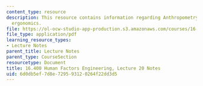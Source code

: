 ```yaml
---
content_type: resource
description: This resource contains information regarding Anthropometry/environmental
  ergonomics.
file: https://ol-ocw-studio-app-production.s3.amazonaws.com/courses/16-400-human-factors-engineering-fall-2011/6d0db5ef7d8e729593120264f22dd3d5_MIT16_400F11_lec20.pdf
file_type: application/pdf
learning_resource_types:
- Lecture Notes
parent_title: Lecture Notes
parent_type: CourseSection
resourcetype: Document
title: 16.400 Human Factors Engineering, Lecture 20 Notes
uid: 6d0db5ef-7d8e-7295-9312-0264f22dd3d5
---
```

